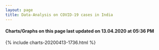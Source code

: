 ```yaml
---
layout: page
title: Data-Analysis on COVID-19 cases in India
---
```

#### Charts/Graphs on this page last updated on 13.04.2020 at 05:36 PM
{% include charts-20200413-1736.html %}